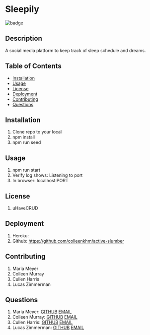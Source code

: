 
  # Sleepily

  ![badge](https://img.shields.io/badge/license-uHaveCRUD-blueviolet)
  
  
  ## Description
  A social media platform to keep track of sleep schedule and dreams.

  ## Table of Contents

  * [Installation](#installation)
  * [Usage](#usage)
  * [License](#license)
  * [Deployment](#deployment)
  * [Contributing](#contributing)
  * [Questions](#questions)
  
  ## Installation
  1. Clone repo to your local
  2. npm install 
  3. npm run seed
  
  ## Usage
  1. npm run start
  2. Verify log shows: Listening to port
  3. In browser: localhost:PORT

  ## License
  1. uHaveCRUD
  
  ## Deployment
  1. Heroku:
  2. Github: https://github.com/colleenkhm/active-slumber

  ## Contributing
  1. Maria Meyer
  2. Colleen Murray
  3. Cullen Harris
  4. Lucas Zimmerman
  
  ## Questions
  1. Maria Meyer: [GITHUB](github.com/mmeyer715)	[EMAIL](mailto:mbean1216@icloud.com)
  2. Colleen Murray: [GITHUB](github.com/colleenkhm)	[EMAIL](mailto:colleenkhm@gmail.com) 
  3. Cullen Harris: [GITHUB](github.com/CullerWhale)	[EMAIL](mailto:Jcullenharris@gmail.com)
  4. Lucas Zimmerman: [GITHUB](github.com/dolomiteson)	[EMAIL](mailto:zimmerman.lucas@hotmail.com)
  
  
